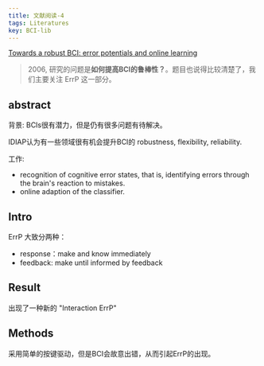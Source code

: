 ```yaml
---
title: 文献阅读-4
tags: Literatures
key: BCI-lib
---
```


[Towards a robust BCI: error potentials and online learning](https://ieeexplore.ieee.org/abstract/document/1642759)

> 2006, 研究的问题是**如何提高BCI的鲁棒性？**。题目也说得比较清楚了，我们主要关注 ErrP 这一部分。

<!--more-->

## abstract

背景: BCIs很有潜力，但是仍有很多问题有待解决。

IDIAP认为有一些领域很有机会提升BCI的 robustness, flexibility, reliability.

工作: 

- recognition of cognitive error states, that is, identifying errors through the brain's reaction to mistakes.
- online adaption of the classifier.

## Intro

ErrP 大致分两种：

- response：make and know immediately
- feedback: make until informed by feedback

## Result

出现了一种新的 "Interaction ErrP" 


## Methods

采用简单的按键驱动，但是BCI会故意出错，从而引起ErrP的出现。


